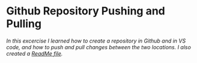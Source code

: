 # Github Repository Pushing and Pulling
###### In this excercise I learned how to create a repository in Github and in VS code, and how to push and pull changes between the two locations. I also created a [ReadMe file](https://github.com/LoganGrant1999/startup/blob/main/README.md).